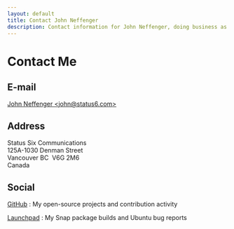 ```yaml
---
layout: default
title: Contact John Neffenger
description: Contact information for John Neffenger, doing business as Status Six Communications in Vancouver BC.
---
```


# Contact Me

## E-mail

[John Neffenger &lt;john@status6.com&gt;][email]

## Address

Status Six Communications  
125A-1030 Denman Street  
Vancouver BC&nbsp;&nbsp;V6G 2M6  
Canada

## Social

[GitHub][github]
: My open-source projects and contribution activity

[Launchpad][launchpad]
: My Snap package builds and Ubuntu bug reports

[email]: mailto:john@status6.com
[github]: https://github.com/jgneff
[launchpad]: https://launchpad.net/~jgneff
